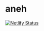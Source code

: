 # aneh
[![Netlify Status](https://api.netlify.com/api/v1/badges/34e69ead-6f4b-4d6f-9797-d5b4d0c64a28/deploy-status)](https://app.netlify.com/projects/dontolgame/deploys)